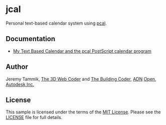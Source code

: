 # jcal

Personal text-based calendar system using [pcal](http://pcal.sourceforge.net).

## Documentation

- [My Text Based Calendar and the pcal PostScript calendar program](http://the3dwebcoder.typepad.com/blog/2015/08/populate-google-calendar-using-google-calendar-api.html#2)


## Author

Jeremy Tammik,
[The 3D Web Coder](http://the3dwebcoder.typepad.com) and
[The Building Coder](http://thebuildingcoder.typepad.com),
[ADN](http://www.autodesk.com/adn)
[Open](http://www.autodesk.com/adnopen),
[Autodesk Inc.](http://www.autodesk.com)


## License

This sample is licensed under the terms of the [MIT License](http://opensource.org/licenses/MIT).
Please see the [LICENSE](LICENSE) file for full details.